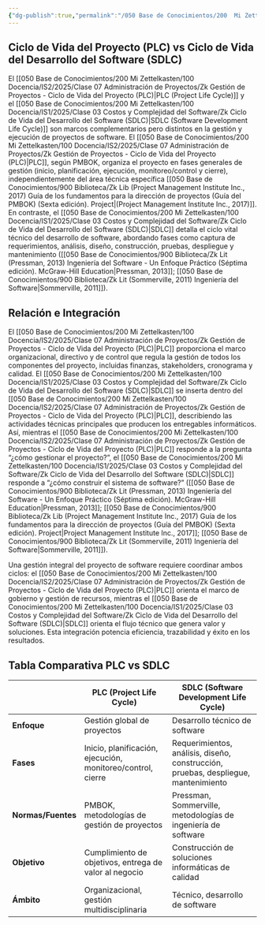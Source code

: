 ```yaml
---
{"dg-publish":true,"permalink":"/050 Base de Conocimientos/200  Mi Zettelkasten/100 Docencia/IS2/2025/Clase 07 Administración de Proyectos/Zk PLC vs SDLC/","tags":["definir"]}
---
```


## Ciclo de Vida del Proyecto (PLC) vs Ciclo de Vida del Desarrollo del Software (SDLC)

El [[050 Base de Conocimientos/200  Mi Zettelkasten/100 Docencia/IS2/2025/Clase 07 Administración de Proyectos/Zk Gestión de Proyectos - Ciclo de Vida del Proyecto (PLC)\|PLC (Project Life Cycle)]] y el [[050 Base de Conocimientos/200  Mi Zettelkasten/100 Docencia/IS1/2025/Clase 03 Costos y Complejidad del Software/Zk Ciclo de Vida del Desarrollo del Software (SDLC)\|SDLC (Software Development Life Cycle)]] son marcos complementarios pero distintos en la gestión y ejecución de proyectos de software. El [[050 Base de Conocimientos/200  Mi Zettelkasten/100 Docencia/IS2/2025/Clase 07 Administración de Proyectos/Zk Gestión de Proyectos - Ciclo de Vida del Proyecto (PLC)\|PLC]], según PMBOK, organiza el proyecto en fases generales de gestión (inicio, planificación, ejecución, monitoreo/control y cierre), independientemente del área técnica específica [[050 Base de Conocimientos/900 Biblioteca/Zk Lib (Project Management Institute Inc., 2017) Guía de los fundamentos para la dirección de proyectos (Guía del PMBOK) (Sexta edición). Project\|(Project Management Institute Inc., 2017)]]. En contraste, el [[050 Base de Conocimientos/200  Mi Zettelkasten/100 Docencia/IS1/2025/Clase 03 Costos y Complejidad del Software/Zk Ciclo de Vida del Desarrollo del Software (SDLC)\|SDLC]] detalla el ciclo vital técnico del desarrollo de software, abordando fases como captura de requerimientos, análisis, diseño, construcción, pruebas, despliegue y mantenimiento ([[050 Base de Conocimientos/900 Biblioteca/Zk Lit (Pressman, 2013) Ingeniería del Software - Un Enfoque Práctico (Séptima edición). McGraw-Hill Education\|Pressman, 2013]];  [[050 Base de Conocimientos/900 Biblioteca/Zk Lit (Sommerville, 2011) Ingeniería del Software\|Sommerville, 2011]]).

## Relación e Integración

El [[050 Base de Conocimientos/200  Mi Zettelkasten/100 Docencia/IS2/2025/Clase 07 Administración de Proyectos/Zk Gestión de Proyectos - Ciclo de Vida del Proyecto (PLC)\|PLC]] proporciona el marco organizacional, directivo y de control que regula la gestión de todos los componentes del proyecto, incluidas finanzas, stakeholders, cronograma y calidad. El [[050 Base de Conocimientos/200  Mi Zettelkasten/100 Docencia/IS1/2025/Clase 03 Costos y Complejidad del Software/Zk Ciclo de Vida del Desarrollo del Software (SDLC)\|SDLC]] se inserta dentro del [[050 Base de Conocimientos/200  Mi Zettelkasten/100 Docencia/IS2/2025/Clase 07 Administración de Proyectos/Zk Gestión de Proyectos - Ciclo de Vida del Proyecto (PLC)\|PLC]], describiendo las actividades técnicas principales que producen los entregables informáticos. Así, mientras el [[050 Base de Conocimientos/200  Mi Zettelkasten/100 Docencia/IS2/2025/Clase 07 Administración de Proyectos/Zk Gestión de Proyectos - Ciclo de Vida del Proyecto (PLC)\|PLC]] responde a la pregunta “¿cómo gestionar el proyecto?”, el [[050 Base de Conocimientos/200  Mi Zettelkasten/100 Docencia/IS1/2025/Clase 03 Costos y Complejidad del Software/Zk Ciclo de Vida del Desarrollo del Software (SDLC)\|SDLC]] responde a “¿cómo construir el sistema de software?” ([[050 Base de Conocimientos/900 Biblioteca/Zk Lit (Pressman, 2013) Ingeniería del Software - Un Enfoque Práctico (Séptima edición). McGraw-Hill Education\|Pressman, 2013]]; [[050 Base de Conocimientos/900 Biblioteca/Zk Lib (Project Management Institute Inc., 2017) Guía de los fundamentos para la dirección de proyectos (Guía del PMBOK) (Sexta edición). Project\|Project Management Institute Inc., 2017]]; [[050 Base de Conocimientos/900 Biblioteca/Zk Lit (Sommerville, 2011) Ingeniería del Software\|Sommerville, 2011]]).

Una gestión integral del proyecto de software requiere coordinar ambos ciclos: el [[050 Base de Conocimientos/200  Mi Zettelkasten/100 Docencia/IS2/2025/Clase 07 Administración de Proyectos/Zk Gestión de Proyectos - Ciclo de Vida del Proyecto (PLC)\|PLC]] orienta el marco de gobierno y gestión de recursos, mientras el [[050 Base de Conocimientos/200  Mi Zettelkasten/100 Docencia/IS1/2025/Clase 03 Costos y Complejidad del Software/Zk Ciclo de Vida del Desarrollo del Software (SDLC)\|SDLC]] orienta el flujo técnico que genera valor y soluciones. Esta integración potencia eficiencia, trazabilidad y éxito en los resultados.

## Tabla Comparativa PLC vs SDLC


|                    | **PLC (Project Life Cycle)**                                | **SDLC (Software Development Life Cycle)**                                         |
| ------------------ | ----------------------------------------------------------- | ---------------------------------------------------------------------------------- |
| **Enfoque**        | Gestión global de proyectos                                 | Desarrollo técnico de software                                                     |
| **Fases**          | Inicio, planificación, ejecución, monitoreo/control, cierre | Requerimientos, análisis, diseño, construcción, pruebas, despliegue, mantenimiento |
| **Normas/Fuentes** | PMBOK, metodologías de gestión de proyectos                 | Pressman, Sommerville, metodologías de ingeniería de software                      |
| **Objetivo**       | Cumplimiento de objetivos, entrega de valor al negocio      | Construcción de soluciones informáticas de calidad                                 |
| **Ámbito**         | Organizacional, gestión multidisciplinaria                  | Técnico, desarrollo de software                                                    |
